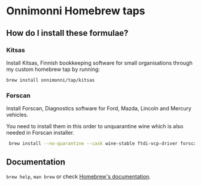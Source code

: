 # Onnimonni Homebrew taps

## How do I install these formulae?

### Kitsas
Install Kitsas, Finnish bookkeeping software for small organisations through my custom homebrew tap by running:
```bash
brew install onnimonni/tap/kitsas
```

### Forscan
Install Forscan, Diagnostics software for Ford, Mazda, Lincoln and Mercury vehicles.

You need to install them in this order to unquarantine wine which is also needed in Forscan installer.
```bash
 brew install --no-quarantine --cask wine-stable ftdi-vcp-driver forscan
```

## Documentation

`brew help`, `man brew` or check [Homebrew's documentation](https://docs.brew.sh).
